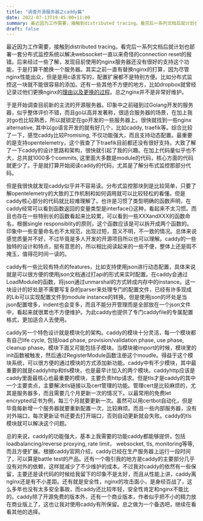 ```yaml
---
title: "调查开源服务器之caddy篇"
date: 2022-07-13T19:45:00+11:00
summary: 最近因为工作需要，接触到distributed tracing。看完后一系列文档后就计划也部署一套分布式监控系统以解决websocket一直以来奇怪的connection reset的报错。后来经过一些了解，发现目前使用的nginx服务器还没有很好的支持这个功能，于是打算干脆换一个服务器。
draft: false
---
```


最近因为工作需要，接触到distributed tracing。看完后一系列文档后就计划也部署一套分布式监控系统以解决websocket一直以来奇怪的connection reset的报错。后来经过一些了解，发现目前使用的nginx服务器还没有很好的支持这个功能，于是打算干脆换一个服务器。其实之前一直有替换nginx的打算，因为尽管nginx性能出众，但是是用c语言写的，配置扩展都不是特别方便。比如分布式监控这一块就不能很容易的添加。还有一些其他不方便的地方，比如dropbox就曾经记录过他们更换nginx的[理由以及更换的过程](https://dropbox.tech/infrastructure/how-we-migrated-dropbox-from-nginx-to-envoy)。总之nginx并不是非常好维护。

于是开始调查目前新的主流的开源服务器。印象中之前碰到过Golang开发的服务器，似乎整体评价不错，而且go以高并发著称，很适合服务器的场景，在加上我对go也比较熟悉，所以就锁定在go开发的一些服务器上。很快就找到一些nginx alternative, 其中以go语言开发的就有好几个，比如caddy, traefik等。综合比较了一下，感觉caddy比较Promising, 不仅功能强大，而且支持动态配置。最重要的是支持opentelemetry，这个我查了下traefik目前都还没有很好支持。大致了解了一下caddy的设计思路和架构，很快就引起了我的兴趣。在加上代码量似乎也不大，总共就1000多个commits, 这里面大多数是module的代码，核心方面的代码就更少了。于是就打算开始阅读caddy的代码，尤其是了解分布式监控那部分代码。

但是我很快就发现caddy似乎并不容易读。分布式监控那块到是比较简单，只要了解opentelemetry的大致的工作机制和如何调用就可以比较轻松的看懂。但是caddy核心部分的代码就比较难理解了。也许是习惯了类型明确的函数声明，在caddy经常可以看到函数返回的变量类型是interface{}这种，看起来不太习惯。而且也存在一些特别长的函数看起来比较累，可以看到一些XXXandXXX的函数命名，根据single responsiblity的原则，这个函数应该是可以拆开成两个函数的。印象中一些变量命名也不太规范，出现过短，意义不明，不一致的情况。总体来说感觉质量并不好，不过毕竟是多人开发的开源项目所以也可以理解。caddy的一些独特的设计和特点，挺有意思的，所以相比阅读起来的一些不便，整体上还是瑕不掩玉，值得花时间一读的。

caddy有一些比较有特点的features，比如支持使用json进行动态配置，具体来说就是可以很方便的使用json文档通过打api的形式来实时配置。在caddy会通过LoadModule的函数，将json通过unmarshal的方式转成内存中的instance。这一块设计的好处是不需要写复杂的parser来处理专门的配置文件，已经有许多现成的Lib可以实现配置文件到module instance的转换。但是使用json的坏处是当json配置增多，indent也会变多，而且不能分开管理而是全部放在一个json文件中，看起来就很累也不方便维护。为此caddy也提供了专门caddyfile的专属配置格式，更加适合人去使用。

caddy另一个特色设计就是模块化的架构。caddy的模块十分灵活，每一个模块都有自己life cycle, 包括load phase, provision/validation phase, use phase, cleanup phase。模块下面又可能包括子模块。当模块被import的时候，模块里的init函数被触发，然后通过RegisterModule函数注册这个moudle。得益于这个模块系统，可以很方便的通过模块的方式添加新功能。caddy中有不少模块，其中最重要的就是caddyhttp和tls模块，也是最早计加入的两个模块。caddyhttp应该是caddy里面最核心也最重要的模块，主要负责http请求。但是tls才是caddy的其中一个主要卖点，主要解决tls链接以及cert管理的功能。管理cert是比较麻烦的，尤其是服务器多，而且需要几个月更新一次的情况下。以最常用的免费let encrypted证书为例，每三个月就要更新一次。虽然可以用certbot自动化，但是毕竟每新增一个服务器就要重新配置一次，比较麻烦。而且一些内部服务器，没有对外端口，每次更新证书还要去打开端口，否则自动更新就会失败。caddy的tls模块就可以解决这个问题。

总的来说，caddy的功能强大，基本上我需要的功能caddy都能够提供，包括loadbalancing/reverse proxying, rate limit， websocket, tls, monitoring等等, 而且方便扩展。根据caddy官网介绍，caddy已经在生产服务器上运行一段时间了，可以算是battle test的产品。还有一个吸引我的地方是caddy的主要部分几乎没有对外的依赖，这样就减少了不少维护的成本。不过我对caddy的依然有一些保留，主要还是读代码的时候给我留下的印象不是太好，而且从性能上讲，caddy离nginx还是有不小差距。还有就是安全性，nginx的攻击面小，是身经百战了，这么多年也没有太多安全事故，而caddy还比较年轻，安全性肯定和nginx不能比的。caddy除了开源免费的版本外，还有一个商业版本，作者似乎把不小的精力放在商业版上了，这也让我对使用caddy有所保留。总之做为一个备选吧，继续在看看其他的选择。